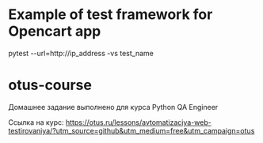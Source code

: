 # Example of test framework for Opencart app
pytest --url=http://ip_address -vs test_name

# otus-course
Домашнее задание выполнено для курса Python QA Engineer

Ссылка на курс: https://otus.ru/lessons/avtomatizaciya-web-testirovaniya/?utm_source=github&utm_medium=free&utm_campaign=otus

